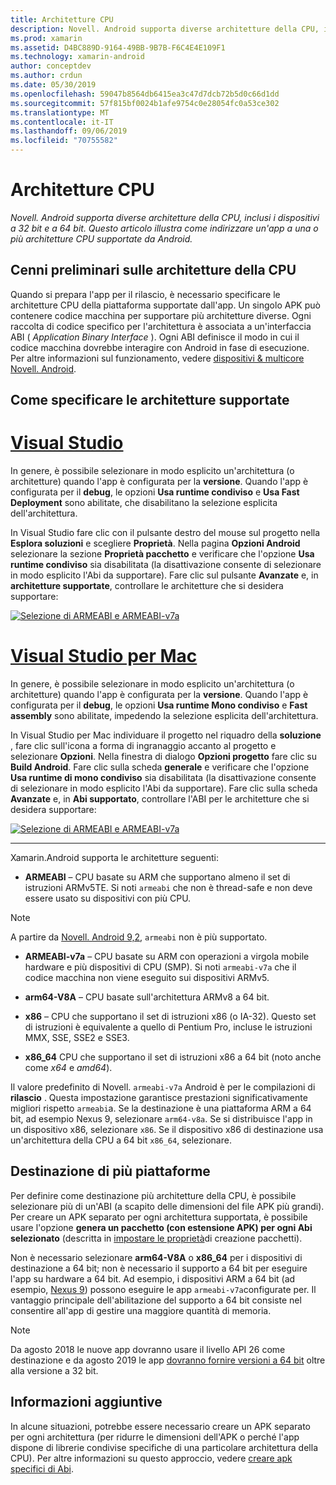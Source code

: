 ```yaml
---
title: Architetture CPU
description: Novell. Android supporta diverse architetture della CPU, inclusi i dispositivi a 32 bit e a 64 bit. Questo articolo illustra come indirizzare un'app a una o più architetture CPU supportate da Android.
ms.prod: xamarin
ms.assetid: D4BC889D-9164-49BB-9B7B-F6C4E4E109F1
ms.technology: xamarin-android
author: conceptdev
ms.author: crdun
ms.date: 05/30/2019
ms.openlocfilehash: 59047b8564db6415ea3c47d7dcb72b5d0c66d1dd
ms.sourcegitcommit: 57f815bf0024b1afe9754c0e28054fc0a53ce302
ms.translationtype: MT
ms.contentlocale: it-IT
ms.lasthandoff: 09/06/2019
ms.locfileid: "70755582"
---
```

# <a name="cpu-architectures"></a>Architetture CPU

_Novell. Android supporta diverse architetture della CPU, inclusi i dispositivi a 32 bit e a 64 bit. Questo articolo illustra come indirizzare un'app a una o più architetture CPU supportate da Android._

## <a name="cpu-architectures-overview"></a>Cenni preliminari sulle architetture della CPU

Quando si prepara l'app per il rilascio, è necessario specificare le architetture CPU della piattaforma supportate dall'app. Un singolo APK può contenere codice macchina per supportare più architetture diverse. Ogni raccolta di codice specifico per l'architettura è associata a un'interfaccia ABI ( *Application Binary Interface* ). Ogni ABI definisce il modo in cui il codice macchina dovrebbe interagire con Android in fase di esecuzione.
Per altre informazioni sul funzionamento, vedere [dispositivi &amp; multicore Novell. Android](~/android/deploy-test/multicore-devices.md).

## <a name="how-to-specify-supported-architectures"></a>Come specificare le architetture supportate

# <a name="visual-studiotabwindows"></a>[Visual Studio](#tab/windows)

In genere, è possibile selezionare in modo esplicito un'architettura (o architetture) quando l'app è configurata per la **versione**. Quando l'app è configurata per il **debug**, le opzioni **Usa runtime condiviso** e **Usa Fast Deployment** sono abilitate, che disabilitano la selezione esplicita dell'architettura.

In Visual Studio fare clic con il pulsante destro del mouse sul progetto nella **Esplora soluzioni** e scegliere **Proprietà**. Nella pagina **Opzioni Android** selezionare la sezione **Proprietà pacchetto** e verificare che l'opzione **Usa runtime condiviso** sia disabilitata (la disattivazione consente di selezionare in modo esplicito l'Abi da supportare). Fare clic sul pulsante **Avanzate** e, in **architetture supportate**, controllare le architetture che si desidera supportare:

[![Selezione di ARMEABI e ARMEABI-v7a](cpu-architectures-images/vs/01-abi-selections-sml.png)](cpu-architectures-images/vs/01-abi-selections.png#lightbox)

# <a name="visual-studio-for-mactabmacos"></a>[Visual Studio per Mac](#tab/macos)

In genere, è possibile selezionare in modo esplicito un'architettura (o architetture) quando l'app è configurata per la **versione**. Quando l'app è configurata per il **debug**, le opzioni **Usa runtime Mono condiviso** e **Fast assembly** sono abilitate, impedendo la selezione esplicita dell'architettura.

In Visual Studio per Mac individuare il progetto nel riquadro della **soluzione** , fare clic sull'icona a forma di ingranaggio accanto al progetto e selezionare **Opzioni**. Nella finestra di dialogo **Opzioni progetto** fare clic su **Build Android**. Fare clic sulla scheda **generale** e verificare che l'opzione **Usa runtime di mono condiviso** sia disabilitata (la disattivazione consente di selezionare in modo esplicito l'Abi da supportare). Fare clic sulla scheda **Avanzate** e, in **Abi supportato**, controllare l'ABI per le architetture che si desidera supportare:

[![Selezione di ARMEABI e ARMEABI-v7a](cpu-architectures-images/xs/01-abi-selections-sml.png)](cpu-architectures-images/xs/01-abi-selections.png#lightbox)

-----

Xamarin.Android supporta le architetture seguenti:

- **ARMEABI** &ndash; CPU basate su ARM che supportano almeno il set di istruzioni ARMv5TE. Si noti `armeabi` che non è thread-safe e non deve essere usato su dispositivi con più CPU.

> [!NOTE]
> A partire da [Novell. Android 9,2](https://docs.microsoft.com/xamarin/android/release-notes/9/9.2#removal-of-support-for-armeabi-cpu-architecture), `armeabi` non è più supportato.

- **ARMEABI-v7a** &ndash; CPU basate su ARM con operazioni a virgola mobile hardware e più dispositivi di CPU (SMP). Si noti `armeabi-v7a` che il codice macchina non viene eseguito sui dispositivi ARMv5.

- **arm64-V8A** &ndash; CPU basate sull'architettura ARMv8 a 64 bit.

- **x86** &ndash; CPU che supportano il set di istruzioni x86 (o IA-32). Questo set di istruzioni è equivalente a quello di Pentium Pro, incluse le istruzioni MMX, SSE, SSE2 e SSE3.

- **x86_64** CPU che supportano il set di istruzioni x86 a 64 bit (noto anche come *x64* e *amd64*).

Il valore predefinito di Novell. `armeabi-v7a` Android è per le compilazioni di **rilascio** . Questa impostazione garantisce prestazioni significativamente migliori rispetto `armeabi`a. Se la destinazione è una piattaforma ARM a 64 bit, ad esempio Nexus 9, selezionare `arm64-v8a`. Se si distribuisce l'app in un dispositivo x86, selezionare `x86`. Se il dispositivo x86 di destinazione usa un'architettura della CPU a 64 bit `x86_64`, selezionare.

## <a name="targeting-multiple-platforms"></a>Destinazione di più piattaforme

Per definire come destinazione più architetture della CPU, è possibile selezionare più di un'ABI (a scapito delle dimensioni del file APK più grandi). Per creare un APK separato per ogni architettura supportata, è possibile usare l'opzione **genera un pacchetto (con estensione APK) per ogni Abi selezionato** (descritta in [impostare le proprietà](~/android/deploy-test/release-prep/index.md#Set_Packaging_Properties)di creazione pacchetti).

Non è necessario selezionare **arm64-V8A** o **x86_64** per i dispositivi di destinazione a 64 bit; non è necessario il supporto a 64 bit per eseguire l'app su hardware a 64 bit. Ad esempio, i dispositivi ARM a 64 bit (ad esempio, [Nexus 9](http://www.google.com/nexus/9/)) possono eseguire le app `armeabi-v7a`configurate per. Il vantaggio principale dell'abilitazione del supporto a 64 bit consiste nel consentire all'app di gestire una maggiore quantità di memoria.

> [!NOTE]
> Da agosto 2018 le nuove app dovranno usare il livello API 26 come destinazione e da agosto 2019 le app [dovranno fornire versioni a 64 bit](https://android-developers.googleblog.com/2017/12/improving-app-security-and-performance.html) oltre alla versione a 32 bit.

## <a name="additional-information"></a>Informazioni aggiuntive

In alcune situazioni, potrebbe essere necessario creare un APK separato per ogni architettura (per ridurre le dimensioni dell'APK o perché l'app dispone di librerie condivise specifiche di una particolare architettura della CPU).
Per altre informazioni su questo approccio, vedere [creare apk specifici di Abi](~/android/deploy-test/building-apps/abi-specific-apks.md).
